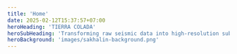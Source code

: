 ```yaml
---
title: 'Home'
date: 2025-02-12T15:37:57+07:00
heroHeading: 'TIERRA COLADA'
heroSubHeading: 'Transforming raw seismic data into high-resolution subsurface images. Advanced digital technologies for safer exploration'
heroBackground: 'images/sakhalin-background.png'
---
```

